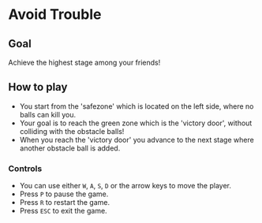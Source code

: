 # Avoid Trouble

## Goal

Achieve the highest stage among your friends!

## How to play
- You start from the 'safezone' which is located on the left side, where no balls can kill you.
- Your goal is to reach the green zone which is the 'victory door', without colliding with the obstacle balls!
- When you reach the 'victory door' you advance to the next stage where another obstacle ball is added.

### Controls

- You can use either `W`, `A`, `S`, `D` or the arrow keys to move the player.
- Press `P` to pause the game.
- Press `R` to restart the game.
- Press `ESC` to exit the game.
